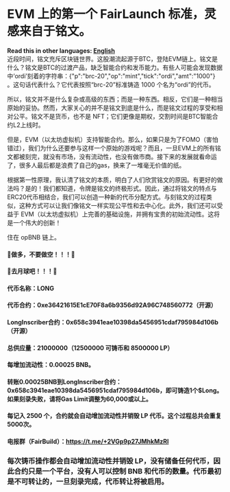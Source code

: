 # EVM 上的第一个 FairLaunch 标准，灵感来自于铭文。
**Read this in other languages: [English](README.en.md)**  
近段时间，铭文充斥区块链世界。这股潮流起源于BTC，登陆EVM链上。铭文是什么？铭文是BTC的过渡产品，缺乏智能合约和发币能力。有些人可能会发现数据中‘ordi’刻着的字符串：{"p":"brc-20","op":"mint","tick":"ordi","amt":"1000"} 。这句话代表什么？它代表按照“brc-20”标准铸造 1000 个名为“ordi”的代币。

所以，铭文并不是什么复杂或高级的东西；而是一种东西。相反，它们是一种相当原始的妥协。然而，大家关心的并不是铭文到底是什么，而是铭文过程的享受和相对公平。铭文不是货币，也不是 NFT；它们更像是期权，交割时间是BTC智能合约L2上线时。

但是，EVM（以太坊虚拟机）支持智能合约。那么，如果只是为了FOMO（害怕错过），我们为什么还要参与这样一个原始的游戏呢？而且，一旦EVM上的所有铭文都被刻完，就没有市场，没有流动性，也没有做市商。接下来的发展就看命运了，很多人最后都是浪费了自己的gas，换来了一堆毫无价值的纸。

根据第一性原理，我认清了铭文的本质，明白了人们欣赏铭文的原因。有更好的做法吗？是的！我们都知道，令牌是铭文的终极形式。因此，通过将铭文的特点与ERC20代币相结合，我们可以创造一种新的代币分配方式。与刻铭文的过程类似，这种方式可以让我们像铭文一样实现公平性和去中心化。此外，我们还可以受益于 EVM（以太坊虚拟机）上完善的基础设施，并拥有宝贵的初始流动性。这将是一个伟大的创新！

住在 opBNB 链上。

#### 🐉做多，不要做空！！！🐉
#### 🐉去月球吧！！！🐉
#### 代币名称：LONG
#### 代币合约：0xe36421615E1cE70F8a6b9356d92A96C748560772（开源）
#### LongInscriber合约：0x658c3941eae10398da5456951cdaf795984d106b（开源）
#### 总供应量：21000000（12500000 可铸币和 8500000 LP）
#### 每增加流动性：0.00025 BNB。
#### 转账0.00025BNB到LongInscriber合约：0x658c3941eae10398da5456951cdaf795984d106b，即可铸造1个$Long。如果刻录失败，请将Gas Limit调整为60,000或以上。
#### 每记入 2500 个，合约就会自动增加流动性并销毁 LP 代币。这个过程总共会重复5000次。
#### 电报群（FairBuild）：https://t.me/+2VGp9p27JMhkMzRl
### 每次铸币操作都会自动增加流动性并销毁 LP，没有储备任何代币，因此合约只是一个平台，没有人可以控制 BNB 和代币的数量。代币最初是不可转让的，一旦刻录完成，代币转让将被启用。
